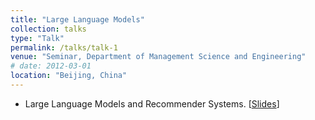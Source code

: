 ```yaml
---
title: "Large Language Models"
collection: talks
type: "Talk"
permalink: /talks/talk-1
venue: "Seminar, Department of Management Science and Engineering"
# date: 2012-03-01
location: "Beijing, China"
---
```


- Large Language Models and Recommender Systems. [[Slides](http://doslim.github.io/files/llm_rs.pdf)]

